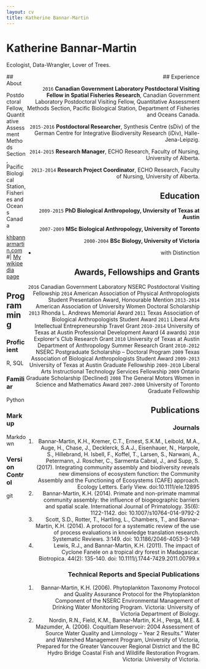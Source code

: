 ```yaml
---
layout: cv
title: Katherine Bannar-Martin
---
```

# Katherine Bannar-Martin
Ecologist, Data-Wrangler, Lover of Trees.

<style>
.column-left{
  float: left;
  width: 10%;
  text-align: left;
}
.column-right{
  float: right;
  width: 90%;
  text-align: right;
}
</style>

<div class="column-left">
## About

Postdoctoral Fellow, Quantitative Assessment Methods Section, Pacific Biological Station, Fisheries and Oceans Canada

<div id="webaddress">
<a href="khbannarmartin.com">khbannarmartin.com</a>
#| <a href="http://en.wikipedia.org/wiki/Isaac_Newton">My wikipedia page</a>
</div>

## Programming
### Proficient
R, SQL
### Familiar
Python
### Markup
Markdown
### Version Control
git

</div>

<div class="column-right">
## Experience

`2016`
__Canadian Government Laboratory Postdoctoral Visiting Fellow in Spatial Fisheries Research__, Canadian Government Laboratory Postdoctoral Visiting Fellow, Quantitative Assessment Methods Section, Pacific Biological Station, Department of Fisheries and Oceans Canada.

`2015-2016`
__Postdoctoral Researcher__, Synthesis Centre (sDiv) of the German Centre for Integrative Biodiversity Research (iDiv), Halle-Jena-Leipzig.  

`2014-2015`
__Research Manager__, ECHO Research, Faculty of Nursing, University of Alberta.  

`2013-2014`
__Research Project Coordinator__, ECHO Research, Faculty of Nursing, University of Alberta. 

## Education

`2009-2015`
__PhD Biological Anthropology, Unviersity of Texas at Austin__

`2007-2009`
__MSc Biological Anthropology, University of Toronto__

`2000-2004`
__BSc Biology, University of Victoria__

- with Distinction



## Awards, Fellowships and Grants

`2016`
Canadian Government Laboratory NSERC Postdoctoral Visiting Fellowship
`2014`
American Association of Physical Anthropologists Student Presentation Award, Honourable Mention
`2013-2014`
American Association of University Women Doctoral Scholarship
`2013`
Rhonda L. Andrews Memorial Award
`2011`
Texas Association of Biological Anthropologists Student Award
`2011`
Liberal Arts Intellectual Entrepreneurship Travel Grant
`2010-2014`
University of Texas at Austin Professional Development Award (4 awards)
`2010`
Explorer's Club Research Grant
`2010`
University of Texas at Austin Department of Anthropology Summer Research Grant 
`2010-2012`
NSERC Postgraduate Scholarship – Doctoral Program
`2009`
Texas Association of Biological Anthropologists Student Award
`2009-2013`
University of Texas at Austin Graduate Fellowship
`2009-2010`
Liberal Arts Instructional Technology Services Fellowship
`2009`
Ontario Graduate Scholarship (Declined)
`2008`
The General Motors Women in Science and Mathematics Award
`2007-2008`
University of Toronto Graduate Fellowship


## Publications

### Journals

1.	Bannar-Martin, K.H., Kremer, C.T., Ernest, S.K.M., Leibold, M.A., Auge, H., Chase, J., Decklerck, S.A.J., Eisenhauer, N., Harpole, S., Hillebrand, H. Isbell, F., Koffel, T., Larsen, S., Narwani, A., Petermann, J. Roscher, C., Sarmenta Cabral, J., and Supp, S. (2017). Integrating community assembly and biodiversity reveals new dimensions of ecosystem function: the Community Assembly and the Functioning of Ecosystems (CAFE) approach. Ecology Letters. Early View. doi:10.1111/ele.12895
2.	Bannar-Martin, K.H. (2014). Primate and non-primate mammal community assembly: the influence of biogeographic barriers and spatial scale. International Journal of Primatology. 35(6): 1122-1142.  doi: 10.1007/s10764-014-9792-2 
3.	Scott, S.D., Rotter, T., Hartling, L., Chambers, T., and Bannar-Martin, K.H. (2014). A protocol for a systematic review of the use of process evaluations in knowledge translation research. Systematic Reviews. 3:149. doi: 10.1186/2046-4053-3-149
4.	Lewis, R.J., and Bannar-Martin, K.H. (2011). The impact of Cyclone Fanele on a tropical dry forest in Madagascar. Biotropica. 44(2): 135-140. doi: 10.1111/j.1744-7429.2011.00799.x

### Technical Reports and Special Publications
1.	Bannar-Martin, K.H. (2006). Phytoplankton Taxonomy Protocol and Quality Assurance Protocol for the Phytoplankton Component of the NSERC Environmental Management of Drinking Water Monitoring Program. Victoria: University of Victoria Department of Biology.
2.	Nordin, R.N., Field, K.M., Bannar-Martin, K.H., Perga, M.E. & Mazumder, A. (2006). Coquitlam Reservoir: 2004 Assessment of Source Water Quality and Limnology – Year 2 Results.”  Water and Watershed Management Program, University of Victoria, Prepared for the Greater Vancouver Regional District and the BC Hydro Bridge Coastal Fish and Wildlife Restoration Program. Victoria: University of Victoria. 

</div>





<!-- ### Footer

Last updated: May 2018 -->


